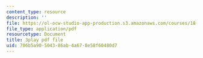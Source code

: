 ```yaml
---
content_type: resource
description: ''
file: https://ol-ocw-studio-app-production.s3.amazonaws.com/courses/18-01sc-single-variable-calculus-fall-2010/706b5a90504386ab4a678e58f60480d7_zcuYFf5R0NU.pdf
file_type: application/pdf
resourcetype: Document
title: 3play pdf file
uid: 706b5a90-5043-86ab-4a67-8e58f60480d7
---
```

